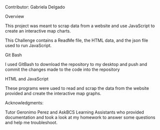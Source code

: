 Contributor: Gabriela Delgado

Overview

This project was meant to scrap data from a website and use JavaScript to create an interactive map charts.

This Challenge contains a ReadMe file, the HTML data, and the json file used to run JavaScript.

Git Bash

I used GitBash to download the repository to my desktop and push and commit the changes made to the code into the repository

HTML and JavaScript

These programs were uaed to read and scrap the data from the website provided and create the interactive map graphs.

Acknowledgments:

Tutor Geronimo Perez and AskBCS Learning Assistants who provided documentation and took a look at my homework to answer some questions and help me troubleshoot.
